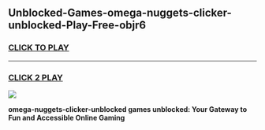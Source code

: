 
## Unblocked-Games-omega-nuggets-clicker-unblocked-Play-Free-objr6
<h3>
<a href="https://premium76.site?title=omega-nuggets-clicker-unblocked&ref=19M">CLICK TO PLAY</a></h3>
<hr>

<h3>
<a href="https://premium76.site?title=omega-nuggets-clicker-unblocked&ref=19M">CLICK 2 PLAY</a>
  
</h3>

<a href="https://premium76.site?title=omega-nuggets-clicker-unblocked&ref=19M"><img src="https://clearcache.store/games.png"></a>


**omega-nuggets-clicker-unblocked games unblocked: Your Gateway to Fun and Accessible Online Gaming**
